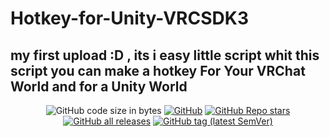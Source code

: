 # Hotkey-for-Unity-VRCSDK3
my first upload :D , its i easy little script whit this script you can make a hotkey For Your VRChat World and for a Unity World
---
<div align="center">

![GitHub code size in bytes](https://img.shields.io/github/languages/code-size/Varneon/WorldCreatorAssistant?style=for-the-badge)
[![GitHub](https://img.shields.io/github/license/Varneon/WorldCreatorAssistant?color=blue&style=for-the-badge)](https://github.com/BenjaminAufCrystel/Hotkey-for-Unity-VRCSDK3/blob/main/LICENSE)
[![GitHub Repo stars](https://img.shields.io/github/stars/Varneon/WorldCreatorAssistant?style=for-the-badge)](https://github.com/BenjaminAufCrystel/Hotkey-for-Unity-VRCSDK3/stargazers)
[![GitHub all releases](https://img.shields.io/github/downloads/Varneon/WorldCreatorAssistant/total?color=blue&style=for-the-badge)](https://github.com/BenjaminAufCrystel/Hotkey-for-Unity-VRCSDK3/releases)
[![GitHub tag (latest SemVer)](https://img.shields.io/github/v/tag/Varneon/WorldCreatorAssistant?color=blue&label=Release&sort=semver&style=for-the-badge)](https://github.com/BenjaminAufCrystel/Hotkey-for-Unity-VRCSDK3/releases/latest)